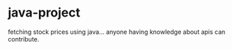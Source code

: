 # java-project
fetching stock prices using java...
anyone having knowledge about apis can contribute. 

